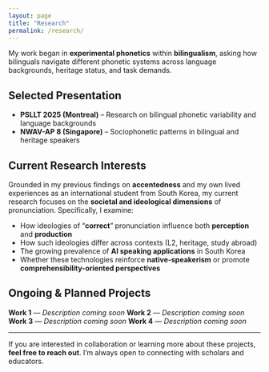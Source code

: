 ```yaml
---
layout: page
title: "Research"
permalink: /research/
---
```


My work began in **experimental phonetics** within **bilingualism**, asking how bilinguals navigate different phonetic systems across language backgrounds, heritage status, and task demands.

## Selected Presentation
- **PSLLT 2025 (Montreal)** – Research on bilingual phonetic variability and language backgrounds
- **NWAV-AP 8 (Singapore)** – Sociophonetic patterns in bilingual and heritage speakers

## Current Research Interests
Grounded in my previous findings on **accentedness** and my own lived experiences as an international student from South Korea, my current research focuses on the **societal and ideological dimensions** of pronunciation. Specifically, I examine:

- How ideologies of “**correct**” pronunciation influence both **perception** and **production**
- How such ideologies differ across contexts (L2, heritage, study abroad)
- The growing prevalence of **AI speaking applications** in South Korea
- Whether these technologies reinforce **native-speakerism** or promote **comprehensibility-oriented perspectives**

## Ongoing & Planned Projects
**Work 1** — *Description coming soon*
**Work 2** — *Description coming soon*
**Work 3** — *Description coming soon*
**Work 4** — *Description coming soon*

---

If you are interested in collaboration or learning more about these projects, **feel free to reach out**. I’m always open to connecting with scholars and educators.
